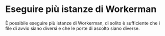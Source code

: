 # Eseguire più istanze di Workerman

È possibile eseguire più istanze di Workerman, di solito è sufficiente che i file di avvio siano diversi e che le porte di ascolto siano diverse.
